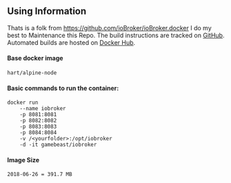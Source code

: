## Using Information
Thats is a folk from https://github.com/ioBroker/ioBroker.docker
I do my best to  Maintenance this Repo.
The build instructions are tracked on [GitHub][this.project_github_url].
Automated builds are hosted on [Docker Hub][this.project_docker_hub_url].

#### Base docker image

    hart/alpine-node

#### Basic commands to run the container:

    docker run 
        --name iobroker 
        -p 8081:8081 
        -p 8082:8082 
        -p 8083:8083 
        -p 8084:8084  
        -v /<yourfolder>:/opt/iobroker
        -d -it gamebeast/iobroker

#### Image Size
    2018-06-26 = 391.7 MB
[this.project_docker_hub_url]: https://hub.docker.com/r/gamebeast/iobroker/
[this.project_github_url]: https://github.com/gamebeast2k/ioBroker.docker
